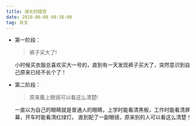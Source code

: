 ```yaml
---
title: 成长的错觉
date: 2018-06-08 08:38:00
tag: 杂文
---
```

+ 第一阶段：

    >裤子买大了!

    小时候买衣服总喜欢买大一号的，直到有一天发现裤子买大了，突然意识到自己原来已经不长个了！

+ 第二阶段：

    >原来戴上眼镜可以看这么清楚!
    
    一直以为自己的眼睛就是普通人的眼睛，上学时能看清黑板，工作时能看清屏幕，开车时能看清红绿灯。
    直到配了一副眼镜，原来别的人可以看这么清楚！